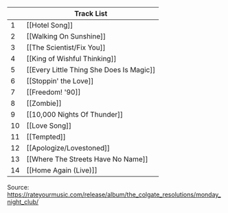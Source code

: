 
|     | Track List                               |
| --- | ---------------------------------------- |
| 1   | [[Hotel Song]]                           |
| 2   | [[Walking On Sunshine]]                  |
| 3   | [[The Scientist/Fix You]]                |
| 4   | [[King of Wishful Thinking]]             |
| 5   | [[Every Little Thing She Does Is Magic]] |
| 6   | [[Stoppin' the Love]]                    |
| 7   | [[Freedom! '90]]                         |
| 8   | [[Zombie]]                               |
| 9   | [[10,000 Nights Of Thunder]]                        |
| 10  | [[Love Song]]                            |
| 11  | [[Tempted]]                              |
| 12  | [[Apologize/Lovestoned]]                 |
| 13  | [[Where The Streets Have No Name]]       |
| 14  | [[Home Again (Live)]]                    |
Source: https://rateyourmusic.com/release/album/the_colgate_resolutions/monday_night_club/ 
